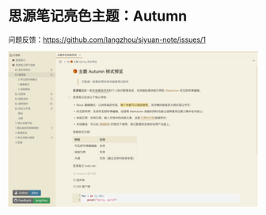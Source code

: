 # 思源笔记亮色主题：Autumn

问题反馈：https://github.com/langzhou/siyuan-note/issues/1

![preview](https://raw.githubusercontent.com/langzhou/autumn-theme-for-siyuan/main/preview.png)

